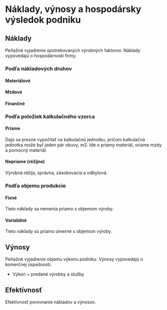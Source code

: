 # Náklady, výnosy a hospodársky výsledok podniku

## Náklady

Peňažné vyjadrenie spotrebovaných výrobných faktorov. Náklady vypovedajú o hospodárnosti firmy.

### Podľa nákladových druhov

#### Materiálové

#### Mzdové

#### Finančné


### Podľa položiek kalkulačného vzorca

#### Priame

Dajú sa presne vypočítať na kalkulačnú jednotku, pričom kalkulačná jednotka može byť jeden pár obuvy, m2. Ide o priamy materiál, oriame mzdy a pomocný materiál.

#### Nepriame (réžíjne)

Výrobná réžija, správna, zásobovacia a odbytová.

### Podľa objemu produkcie 

#### Fixné

Tieto náklady sa nemenia priamo s objemom výroby.

#### Variabilné

Tieto náklady sú priamo úmerné s objemom výroby.

## Výnosy

Peňažné vyjadrenie objemu výkonu podniku. 
Výnosy vypovedajú o komerčnej úspešnosti.

- Výkon = predané výrobky a služby

## Efektívnosť

Efektívnosť porovnanie nákladov a výnosov.
